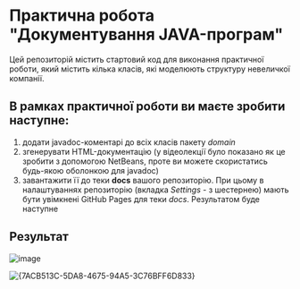 # Практична робота "Документування JAVA-програм"
Цей репозиторій містить стартовий код для виконання практичної роботи, який містить кілька класів, які моделюють структуру невеличкої компанії.
## В рамках практичної роботи ви маєте зробити наступне:
1. додати javadoc-коментарі до всіх класів пакету *domain*
2. згенерувати HTML-документацію (у відеолекції було показано як це зробити з допомогою NetBeans, проте ви можете скористатись будь-якою оболонкою для javadoc)
3. завантажити її до теки **docs** вашого репозиторію. При цьому в налаштуваннях репозиторію (вкладка *Settings* - з шестернею) мають бути увімкнені GitHub Pages для теки *docs*. Результатом буде наступне
## Результат
![image](https://github.com/user-attachments/assets/38a4f0bb-9d56-4942-835b-56ce85c0ca62)

![{7ACB513C-5DA8-4675-94A5-3C76BFF6D833}](https://github.com/user-attachments/assets/2a5e32de-f24e-45e3-9156-d54e376723c0)
